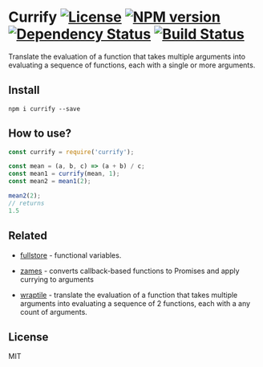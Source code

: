 # Currify [![License][LicenseIMGURL]][LicenseURL] [![NPM version][NPMIMGURL]][NPMURL] [![Dependency Status][DependencyStatusIMGURL]][DependencyStatusURL] [![Build Status][BuildStatusIMGURL]][BuildStatusURL]

Translate the evaluation of a function that takes multiple arguments into evaluating a sequence of functions, each with a single or more arguments.

## Install

```
npm i currify --save
```

## How to use?

```js
const currify = require('currify');

const mean = (a, b, c) => (a + b) / c;
const mean1 = currify(mean, 1);
const mean2 = mean1(2);

mean2(2);
// returns
1.5
```

## Related

- [fullstore](https://github.com/coderaiser/fullstore "fullstore") - functional variables.

- [zames](https://github.com/coderaiser/zames "zames") - converts callback-based functions to Promises and apply currying to arguments

- [wraptile](https://github.com/coderaiser/wraptile "wraptile") - translate the evaluation of a function that takes multiple arguments into evaluating a sequence of 2 functions, each with a any count of arguments.

## License

MIT

[NPMIMGURL]:                https://img.shields.io/npm/v/currify.svg?style=flat
[BuildStatusIMGURL]:        https://img.shields.io/travis/coderaiser/currify/master.svg?style=flat
[DependencyStatusIMGURL]:   https://img.shields.io/david/coderaiser/currify.svg?style=flat
[LicenseIMGURL]:            https://img.shields.io/badge/license-MIT-317BF9.svg?style=flat
[NPMURL]:                   https://npmjs.org/package/currify "npm"
[BuildStatusURL]:           https://travis-ci.org/coderaiser/currify  "Build Status"
[DependencyStatusURL]:      https://david-dm.org/coderaiser/currify "Dependency Status"
[LicenseURL]:               https://tldrlegal.com/license/mit-license "MIT License"
